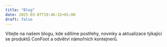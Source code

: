 ```yaml
---
title: "Blog"
date: 2025-03-07T19:46:32+01:00
draft: false
---
```


Vítejte na našem blogu, kde sdílíme postřehy, novinky a aktualizace týkající se produktů ConFoot a odvětví námořních kontejnerů.